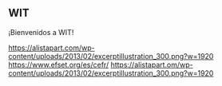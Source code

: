 ## WIT

¡Bienvenidos a WIT!

<https://alistapart.com/wp-content/uploads/2013/02/excerptillustration_300.png?w=1920>
<https://www.efset.org/es/cefr/>
<https://alistapart.om/wp-content/uploads/2013/02/excerptillustration_300.png?w=1920>
